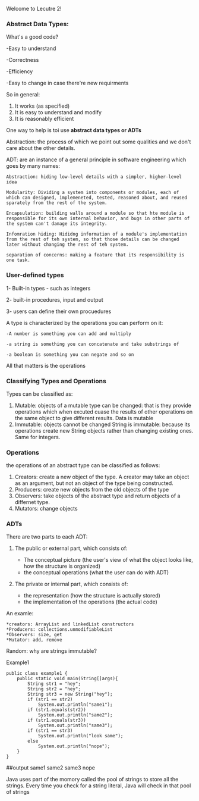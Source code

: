 Welcome to Lecutre 2! 

<h3>Abstract Data Types: </h3>

What's a good code? 

-Easy to understand 

-Correctness 

-Efficiency 

-Easy to change in case there're new requirments 

So in general: 

1. It works (as specified)
2. It is easy to understand and modify 
3. It is reasonably efficient 

One way to help is toi use <b>abstract data types or ADTs</b>


Abstraction: the process of which we point out some qualities and we don't care about the other details. 

ADT: are an instance of a general principle in software engineering which goes by many names: 

	Abstraction: hiding low-level details with a simpler, higher-level idea

	Modularity: Dividing a system into components or modules, each of which can designed, implemeneted, tested, reasoned about, and reused sparately from the rest of the system. 

	Encapsulation: building walls around a module so that hte module is responsible for its own internal behavior, and bugs in other parts of the system can't damage its integrity. 

	Infomration hiding: Hididng information of a module's implementation from the rest of teh system, so that those details can be changed later without changing the rest of teh system. 

	separation of concerns: making a feature that its responsibility is one task. 

<h3>User-defined types</h3>

1- Built-in types - such as integers 

2- built-in procedures, input and output 

3- users can define their own procuedures


A type is characterized by the operations you can perform on it: 

	-A number is something you can add and multiply 

	-a string is something you can concatenate and take substrings of

	-a boolean is something you can negate and so on 

All that matters is the operations 

<h3>Classifying Types and Operations </h3>

Types can be classified as: 

1. Mutable: objects of a mutable type can be changed: that is they provide operations which when excuted cuase the results of other operations on the same object to give different results. Data is mutable 
2. Immutable: objects cannot be changed 
String is immutable: because its operations create new String objects rather than changing existing ones. Same for integers. 


<h3>Operations</h3>

the operations of an abstract type can be classified as follows: 

1. Creators: create a new object of the type. A creator may take an object as an argument, but not an object of the type being constructed. 
2. Producers: create new objects from the old objects of the type 
3. Observers: take objects of the abstract type and return objects of a differnet type. 
4. Mutators: change objects

<h3>ADTs</h3>

There are two parts to each ADT: 

1. The public or external part, which consists of: 

	* The conceptual picture (the user's view of what the object looks like, how the structure is organized)
	* the conceptual operations (what the user can do with ADT)
2. The private or internal part, which consists of: 
	* the representation (how the structure is actually stored)
	* the implementation of the operations (the actual code)

An examle: 

	*creators: ArrayList and linkedList constructors 
	*Producers: collections.unmodifiableList 
	*Observers: size, get
	*Mutator: add, remove


Random: why are strings immutable?


Example1 

	public class example1 {
	    public static void main(String[]args){
	        String str1 = "hey";
	        String str2 = "hey";
	        String str3 = new String("hey");
	        if (str1 == str2)
	            System.out.println("same1");
	        if (str1.equals(str2))
	            System.out.println("same2");
	        if (str1.equals(str3))
	            System.out.println("same3");
	        if (str1 == str3)
	            System.out.println("look same");
	        else
	            System.out.println("nope");
	    }
	}

##output 
	same1
	same2
	same3
	nope

Java uses part of the momory called the pool of strings to store all the strings. Every time you check for a string literal, Java will check in that pool of strings 